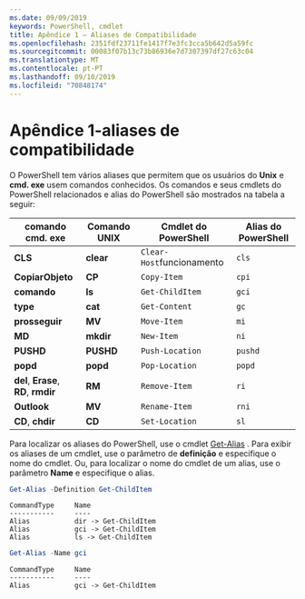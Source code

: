 ```yaml
---
ms.date: 09/09/2019
keywords: PowerShell, cmdlet
title: Apêndice 1 – Aliases de Compatibilidade
ms.openlocfilehash: 2351fdf23711fe1417f7e3fc3cca5b642d5a59fc
ms.sourcegitcommit: 00083f07b13c73b86936e7d7307397df27c63c04
ms.translationtype: MT
ms.contentlocale: pt-PT
ms.lasthandoff: 09/10/2019
ms.locfileid: "70848174"
---
```

# <a name="appendix-1---compatibility-aliases"></a>Apêndice 1-aliases de compatibilidade

O PowerShell tem vários aliases que permitem que os usuários do **Unix** e **cmd. exe** usem comandos conhecidos.
Os comandos e seus cmdlets do PowerShell relacionados e alias do PowerShell são mostrados na tabela a seguir:

|comando cmd. exe|Comando UNIX|Cmdlet do PowerShell|Alias do PowerShell|
|---------------|----------------|--------------|------------|
|**CLS**|**clear**|`Clear-Host`funcionamento|`cls`|
|**CopiarObjeto**|**CP**|`Copy-Item`|`cpi`|
|**comando**|**ls**|`Get-ChildItem`|`gci`|
|**type**|**cat**|`Get-Content`|`gc`|
|**prosseguir**|**MV**|`Move-Item`|`mi`|
|**MD**|**mkdir**|`New-Item`|`ni`|
|**PUSHD**|**PUSHD**|`Push-Location`|`pushd`|
|**popd**|**popd**|`Pop-Location`|`popd`|
|**del**, **Erase**, **RD**, **rmdir**|**RM**|`Remove-Item`|`ri`|
|**Outlook**|**MV**|`Rename-Item`|`rni`|
|**CD**, **chdir**|**CD**|`Set-Location`|`sl`|

Para localizar os aliases do PowerShell, use o cmdlet [Get-Alias](/powershell/module/Microsoft.PowerShell.Utility/Get-Alias) . Para exibir os aliases de um cmdlet, use o parâmetro de **definição** e especifique o nome do cmdlet.
Ou, para localizar o nome do cmdlet de um alias, use o parâmetro **Name** e especifique o alias.

```powershell
Get-Alias -Definition Get-ChildItem
```

```Output
CommandType     Name
-----------     ----
Alias           dir -> Get-ChildItem
Alias           gci -> Get-ChildItem
Alias           ls -> Get-ChildItem
```

```powershell
Get-Alias -Name gci
```

```Output
CommandType     Name
-----------     ----
Alias           gci -> Get-ChildItem
```
